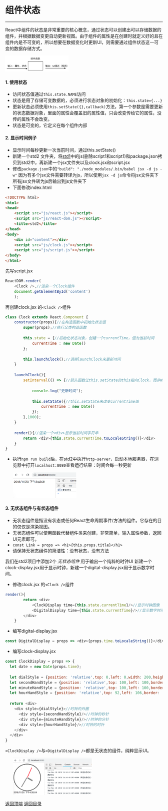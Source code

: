 # 组件状态
------
React中组件的状态是非常重要的核心概念，通过状态可以创建出可以存储数据的组件，并根据数据变更自动更新视图。由于组件的属性是在创建时就定义好的且在组件内是不可变的，所以想要在数据变化时更新UI，则需要通过组件状态这一可变的数据存储方式。

<img src="./images/p1_4.png" width="40%" height="auto"/>

#### 1. 使用状态
* 访问状态值通过`this.state.NAME`访问
* 状态是用了存储可变数据的，必须进行状态对象的初始化：`this.state={...}`
* 更新状态必须使用`this.setState({},callback)`方法，第一个参数是需要更新的状态数据对象，里面的属性会覆盖旧的属性值，只会改变传给它的属性，没传的属性不会改变。
* 状态是可变的，它定义在每个组件内部

#### 2. 显示时间例子
* 显示时间每秒更新一次当前时间，通过this.setState()
* 新建一个std2 文件夹，将[std1](../std/std1)中的js(删除script1和script1)和package.json拷贝到std2中，再新建一个jsx文件夹以及clock.jsx和script.jsx
* 修改`package.json`中的`"build": "./node_modules/.bin/babel jsx -d js -w"` 因为有多个jsx文件需要转译为js，所以使用`jsx -d js`命令将jsx文件夹下所有jsx文件转为js后输出到js文件夹下
* 下面修改index.html
```html
<!DOCTYPE html>
<html>
<head>
    <script src="js/react.js"></script>
    <script src="js/react-dom.js"></script>
    <title>std2</title>
</head>
<body>
    <div id="content"></div>
    <script src="js/clock.js"></script>
    <script src="js/script.js"></script>
</body>
</html>
```
先写script.jsx
```javascript
ReactDOM.render(
    <Clock />,//渲染一个Clock组件
    document.getElementById('content')
    );
```
再创建clock.jsx 的`<Clock />`组件
```javascript
class Clock extends React.Component {
    constructor(props){//在构造函数中初始化状态值
        super(props);//执行父类构造函数

        this.state = {//初始化状态对象，创建一个currentTime，值为当前时间
            currentTime : new Date()
        };

        this.launchClock();//调用launchClock来更新时间
    }

    launchClock(){
        setInterval(() => {//箭头函数让this.setState的this指向Clock，而非Window
            
            console.log("更新时间");

            this.setState({//this.setState来改变currentTime值
                currentTime : new Date()
            });
        },1000);
    }

    render(){//渲染一个<div>显示当前时间字符串
        return <div>{this.state.currentTime.toLocaleString()}</div> 
    }
}
```
* 执行`npm run build`后，在std2中执行`http-server`，启动本地服务器，在浏览器中打开`localhost:8080`查看运行结果：时间会每一秒更新

<img src="./images/p1_5.png" width="40%" height="auto" style="margin-left: 5%" />

#### 3. 无状态组件与有状态组件
* 无状态组件是指没有状态或任何React生命周期事件/方法的组件。它存在的目的仅仅是渲染视图。
* 无状态组件可以使用函数代替组件类来创建，非常简单，输入属性参数，返回UI元素即可。
* `const Link = props => <h1>{this.props.title}</h1>`
* 请保持无状态组件的简洁性：没有状态，没有方法

我们在std2项目中添加2个 *无状态组件* 用于输出一个纯粹的时钟UI
新建一个clock-display.jsx用于显示时钟，新建一个digital-display.jsx用于显示数字时间。

- 修改clock.jsx 的`<Clock />`组件

```javascript
render(){
        return <div>
            <ClockDisplay time={this.state.currentTime}/>//显示时钟图像
            <DigitalDisplay time={this.state.currentTime}/>//显示数字时间
        </div>
    }
```

- 编写digital-display.jsx

```javascript
const DigitalDisplay = props => <div>{props.time.toLocaleString()}</div>
```

- 编写clock-display.jsx

```javascript
const ClockDisplay = props => {
  let date = new Date(props.time);
 
  let dialStyle = {position: 'relative',top: 0,left: 0,width: 200,height: 200,borderRadius: 20000,borderStyle: 'solid',borderColor: 'black'};
  let secondHandStyle = {position: 'relative',top: 100,left: 100,border: '1px solid red',width: '40%',height: 1,transform: 'rotate(' + ((date.getSeconds()/60)*360 - 90 ).toString() + 'deg)',transformOrigin: '0% 0%',backgroundColor: 'red'};
  let minuteHandStyle = {position: 'relative',top: 100,left: 100,border: '1px solid grey',width: '40%',height: 3,transform: 'rotate(' + ((date.getMinutes()/60)*360 - 90 ).toString() + 'deg)',transformOrigin: '0% 0%',backgroundColor: 'grey'};
  let hourHandStyle = {position: 'relative',top: 92,left: 106,border: '1px solid grey',width: '20%',height: 7,transform: 'rotate(' + ((date.getHours()/12)*360 - 90 ).toString() + 'deg)',transformOrigin: '0% 0%',backgroundColor: 'grey'}
  
  return <div>
    <div style={dialStyle}>//时钟的外圈
      <div style={secondHandStyle}/>//时钟的秒针
      <div style={minuteHandStyle}/>//时钟的分针
      <div style={hourHandStyle}/>//时钟的时针
    </div>
  </div>
}
```
`<ClockDisplay />`与`<DigitalDisplay />`都是无状态的组件，纯粹显示UI。

<img src="./images/p1_6.png" width="50%" height="auto" style="margin-left: 5%" />

[返回顶端](#组件状态) [返回目录](../README.md) 